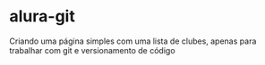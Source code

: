 # alura-git
Criando uma página simples com uma lista de clubes, apenas para trabalhar com git e versionamento de código
